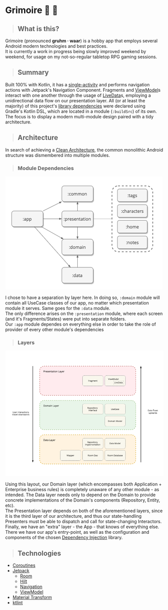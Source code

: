 # Grimoire :crystal_ball: :open_book:
> ## What is this?
Grimoire (pronounced **gruhm · waar**) is a hobby app that employs several Android modern technologies and best practices. <br>
It is currently a work in progress being slowly improved weekend by weekend, for usage on my not-so-regular tabletop RPG gaming sessions.


> ## Summary
Built 100% with Kotlin, it has a [single-activity](app/src/main/java/com/peterkrauz/grimoire/MainActivity.kt) and performs navigation actions
with Jetpack's Navigation Component. Fragments and [ViewModel](https://developer.android.com/topic/libraries/architecture/viewmodel)s interact with one another
through the usage of [LiveData](https://developer.android.com/topic/libraries/architecture/livedata)s, employing a unidirectional data flow on our presentation layer.
All (or at least the majority) of this project's [library dependencies](buildSrc/src/main/java) were declared using Gradle's Kotlin DSL, which are located in a module (`:buildSrc`) of its own.
The focus is to display a modern multi-module design paired with a tidy architecture.


> ## Architecture
In search of achieving a [Clean Architecture](https://blog.cleancoder.com/uncle-bob/2012/08/13/the-clean-architecture.html), the common monolithic Android structure
was dismembered into multiple modules.

> ### Module Dependencies
![dependencies](diagrams/module_dependencies.png)

I chose to have a separation by layer here. In doing so, `:domain` module will contain all UseCase classes of our app, no matter which presentation module it serves. Same goes for the `:data` module. <br>
The only difference arises on the `:presentation` module, where each screen (and it's Fragments/States) were put into separate folders.<br>
Our `:app` module dependes on everything else in order to take the role of provider of every other module's dependencies

> ### Layers
![layers](diagrams/architecture_layers.png)

Using this layout, our Domain layer (which encompasses both Application + Enterprise business rules) is completely unaware of any other module - as intended. The Data layer needs only to depend on the Domain to provide concrete implementations of the Domain's components (Repository, Entity, etc). <br>
The Presentation layer depends on both of the aforementioned layers, since it is the third layer of our architecture, and thus our state-handling Presenters must be able to dispatch and call for state-changing Interactors. <br>
Finally, we have an "extra" layer - the App - that knows of everything else. There we have our app's entry-point, as well as the configuration and components of the chosen [Dependency Injection](https://java-design-patterns.com/patterns/dependency-injection/) library.


> ## Technologies
* [Coroutines](https://developer.android.com/kotlin/coroutines)
* [Jetpack](https://developer.android.com/jetpack)
  * [Room](https://developer.android.com/topic/libraries/architecture/room)
  * [Hilt](https://developer.android.com/training/dependency-injection/hilt-android)
  * [Navigation](https://developer.android.com/guide/navigation)
  * [ViewModel](https://developer.android.com/topic/libraries/architecture/viewmodel)
* [Material Transform](https://material.io/develop/android/theming/motion)
* [ktlint](https://github.com/pinterest/ktlint)
